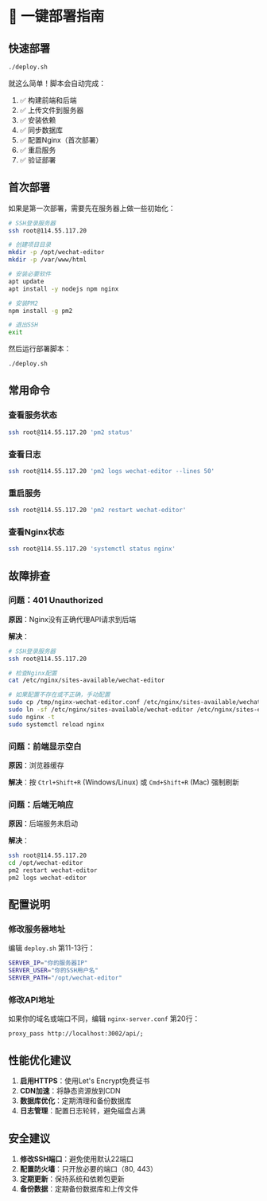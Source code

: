 # 🚀 一键部署指南

## 快速部署

```bash
./deploy.sh
```

就这么简单！脚本会自动完成：
1. ✅ 构建前端和后端
2. ✅ 上传文件到服务器
3. ✅ 安装依赖
4. ✅ 同步数据库
5. ✅ 配置Nginx（首次部署）
6. ✅ 重启服务
7. ✅ 验证部署

## 首次部署

如果是第一次部署，需要先在服务器上做一些初始化：

```bash
# SSH登录服务器
ssh root@114.55.117.20

# 创建项目目录
mkdir -p /opt/wechat-editor
mkdir -p /var/www/html

# 安装必要软件
apt update
apt install -y nodejs npm nginx

# 安装PM2
npm install -g pm2

# 退出SSH
exit
```

然后运行部署脚本：
```bash
./deploy.sh
```

## 常用命令

### 查看服务状态
```bash
ssh root@114.55.117.20 'pm2 status'
```

### 查看日志
```bash
ssh root@114.55.117.20 'pm2 logs wechat-editor --lines 50'
```

### 重启服务
```bash
ssh root@114.55.117.20 'pm2 restart wechat-editor'
```

### 查看Nginx状态
```bash
ssh root@114.55.117.20 'systemctl status nginx'
```

## 故障排查

### 问题：401 Unauthorized

**原因**：Nginx没有正确代理API请求到后端

**解决**：
```bash
# SSH登录服务器
ssh root@114.55.117.20

# 检查Nginx配置
cat /etc/nginx/sites-available/wechat-editor

# 如果配置不存在或不正确，手动配置
sudo cp /tmp/nginx-wechat-editor.conf /etc/nginx/sites-available/wechat-editor
sudo ln -sf /etc/nginx/sites-available/wechat-editor /etc/nginx/sites-enabled/wechat-editor
sudo nginx -t
sudo systemctl reload nginx
```

### 问题：前端显示空白

**原因**：浏览器缓存

**解决**：按 `Ctrl+Shift+R` (Windows/Linux) 或 `Cmd+Shift+R` (Mac) 强制刷新

### 问题：后端无响应

**原因**：后端服务未启动

**解决**：
```bash
ssh root@114.55.117.20
cd /opt/wechat-editor
pm2 restart wechat-editor
pm2 logs wechat-editor
```

## 配置说明

### 修改服务器地址

编辑 `deploy.sh` 第11-13行：
```bash
SERVER_IP="你的服务器IP"
SERVER_USER="你的SSH用户名"
SERVER_PATH="/opt/wechat-editor"
```

### 修改API地址

如果你的域名或端口不同，编辑 `nginx-server.conf` 第20行：
```nginx
proxy_pass http://localhost:3002/api/;
```

## 性能优化建议

1. **启用HTTPS**：使用Let's Encrypt免费证书
2. **CDN加速**：将静态资源放到CDN
3. **数据库优化**：定期清理和备份数据库
4. **日志管理**：配置日志轮转，避免磁盘占满

## 安全建议

1. **修改SSH端口**：避免使用默认22端口
2. **配置防火墙**：只开放必要的端口（80, 443）
3. **定期更新**：保持系统和依赖包更新
4. **备份数据**：定期备份数据库和上传文件

